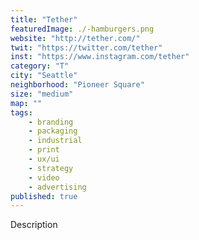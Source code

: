 ```yaml
---
title: "Tether"
featuredImage: ./-hamburgers.png
website: "http://tether.com/"
twit: "https://twitter.com/tether"
inst: "https://www.instagram.com/tether"
category: "T"
city: "Seattle"
neighborhood: "Pioneer Square"
size: "medium"
map: ""
tags:
    - branding
    - packaging
    - industrial
    - print
    - ux/ui
    - strategy
    - video
    - advertising
published: true
---
```


Description
